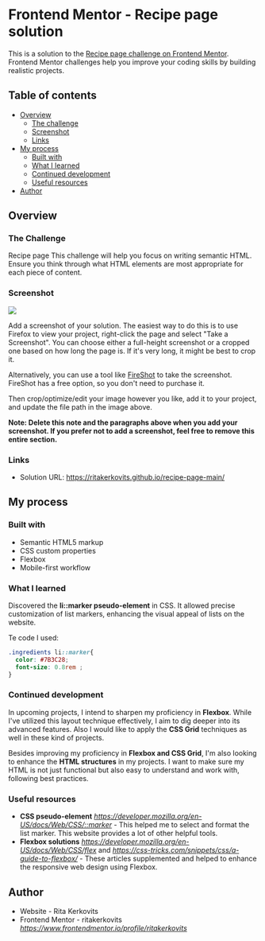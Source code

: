 # Frontend Mentor - Recipe page solution

This is a solution to the [Recipe page challenge on Frontend Mentor](https://www.frontendmentor.io/challenges/recipe-page-KiTsR8QQKm). Frontend Mentor challenges help you improve your coding skills by building realistic projects. 

## Table of contents

- [Overview](#overview)
  - [The challenge](#the-challenge)
  - [Screenshot](#screenshot)
  - [Links](#links)
- [My process](#my-process)
  - [Built with](#built-with)
  - [What I learned](#what-i-learned)
  - [Continued development](#continued-development)
  - [Useful resources](#useful-resources)
- [Author](#author)



## Overview

### The Challenge
Recipe page
This challenge will help you focus on writing semantic HTML. Ensure you think through what HTML elements are most appropriate for each piece of content.

### Screenshot

![](./screenshot.jpg)

Add a screenshot of your solution. The easiest way to do this is to use Firefox to view your project, right-click the page and select "Take a Screenshot". You can choose either a full-height screenshot or a cropped one based on how long the page is. If it's very long, it might be best to crop it.

Alternatively, you can use a tool like [FireShot](https://getfireshot.com/) to take the screenshot. FireShot has a free option, so you don't need to purchase it. 

Then crop/optimize/edit your image however you like, add it to your project, and update the file path in the image above.

**Note: Delete this note and the paragraphs above when you add your screenshot. If you prefer not to add a screenshot, feel free to remove this entire section.**

### Links

- Solution URL: https://ritakerkovits.github.io/recipe-page-main/
  

## My process


### Built with

- Semantic HTML5 markup
- CSS custom properties
- Flexbox
- Mobile-first workflow



### What I learned

Discovered the **li::marker pseudo-element** in CSS.
It allowed precise customization of list markers, enhancing the visual appeal of lists on the website.

Te code I used:
```css
.ingredients li::marker{
  color: #7B3C28;
  font-size: 0.8rem ;
}
```


### Continued development

In upcoming projects, I intend to sharpen my proficiency in **Flexbox**. While I've utilized this layout technique effectively, I aim to dig deeper into its advanced features.
Also I would like to apply the **CSS Grid** techniques as well in these kind of projects.

Besides improving my proficiency in **Flexbox and CSS Grid**, I'm also looking to enhance the **HTML structures** in my projects.  I want to make sure my HTML is not just functional but also easy to understand and work with, following best practices.


### Useful resources

- **CSS pseudo-element** _https://developer.mozilla.org/en-US/docs/Web/CSS/::marker_ - This helped me to select and format the list marker. This website provides a lot of other helpful tools.
- **Flexbox solutions** _https://developer.mozilla.org/en-US/docs/Web/CSS/flex_ and _https://css-tricks.com/snippets/css/a-guide-to-flexbox/_ - These articles supplemented and helped to enhance the responsive web design using Flexbox. 


## Author

- Website - Rita Kerkovits
- Frontend Mentor - ritakerkovits _https://www.frontendmentor.io/profile/ritakerkovits_

